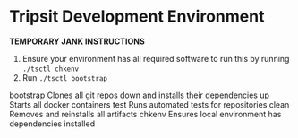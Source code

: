 # Tripsit Development Environment

**TEMPORARY JANK INSTRUCTIONS**

1. Ensure your environment has all required software to run this by running `./tsctl chkenv`
1. Run `./tsctl bootstrap`


bootstrap	Clones all git repos down and installs their dependencies
up			Starts all docker containers
test		Runs automated tests for repositories
clean		Removes and reinstalls all artifacts
chkenv		Ensures local environment has dependencies installed
